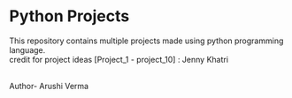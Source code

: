 # Python Projects
This repository contains multiple projects made using python programming language.
<br>
credit for project ideas [Project_1 - project_10] : Jenny Khatri




<br>
Author- Arushi Verma  

